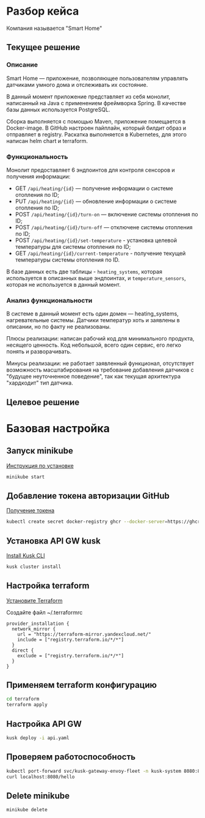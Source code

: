 # Разбор кейса

Компания называется "Smart Home"


## Текущее решение

### Описание

Smart Home — приложение, позволяющее пользователям управлять датчиками умного дома и отслеживать их состояние.

В данный момент приложение представляет из себя монолит, написанный на Java с применением фреймворка Spring. В качестве базы данных используется PostgreSQL.

Сборка выполняется с помощью Maven, приложение помещается в Docker-image. В GitHub настроен пайплайн, который билдит образ и отправляет в registry. Раскатка выполняется в Kubernetes, для этого написан helm chart и terraform.

### Функциональность

Монолит предоставляет 6 эндпоинтов для контроля сенсоров и получения информации:

* GET `/api/heating/{id}` — получение информации о системе отопления по ID;
* PUT `/api/heating/{id}` —  обновление информации о системе отопления по ID;
* POST `/api/heating/{id}/turn-on` — включение системы отопления по ID;
* POST `/api/heating/{id}/turn-off` — отключене системы отопления по ID;
* POST `/api/heating/{id}/set-temperature` - установка целевой температуры для системы отопления по ID;
* GET `/api/heating/{id}/current-temperature` - получение текущей температуры системы отопления по ID.

В базе данных есть две таблицы - `heating_systems`, которая используется в описанных выше эндпоинтах, и `temperature_sensors`, которая не используется в данный момент.

### Анализ функциональности

В системе в данный момент есть один домен — heating_systems, нагревательные системы. Датчики температур хоть и заявлены в описании, но по факту не реализованы.

Плюсы реализации: написан рабочий код для минимального продукта, несящего ценность. Код небольшой, всего один сервис, его легко понять и разворачивать.

Минусы реализации: не работает заявленный функционал, отсутствует возможность масштабирования на требование добавления датчиков с "будущее неуточненное поведение", так как текущая архитектура "хардкодит" тип датчика.


## Целевое решение


# Базовая настройка

## Запуск minikube

[Инструкция по установке](https://minikube.sigs.k8s.io/docs/start/)

```bash
minikube start
```


## Добавление токена авторизации GitHub

[Получение токена](https://github.com/settings/tokens/new)

```bash
kubectl create secret docker-registry ghcr --docker-server=https://ghcr.io --docker-username=<github_username> --docker-password=<github_token> -n default
```


## Установка API GW kusk

[Install Kusk CLI](https://docs.kusk.io/getting-started/install-kusk-cli)

```bash
kusk cluster install
```


## Настройка terraform

[Установите Terraform](https://yandex.cloud/ru/docs/tutorials/infrastructure-management/terraform-quickstart#install-terraform)


Создайте файл ~/.terraformrc

```hcl
provider_installation {
  network_mirror {
    url = "https://terraform-mirror.yandexcloud.net/"
    include = ["registry.terraform.io/*/*"]
  }
  direct {
    exclude = ["registry.terraform.io/*/*"]
  }
}
```

## Применяем terraform конфигурацию 

```bash
cd terraform
terraform apply
```

## Настройка API GW

```bash
kusk deploy -i api.yaml
```

## Проверяем работоспособность

```bash
kubectl port-forward svc/kusk-gateway-envoy-fleet -n kusk-system 8080:80
curl localhost:8080/hello
```


## Delete minikube

```bash
minikube delete
```
